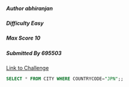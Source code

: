 ##### Author abhiranjan
##### Difficulty Easy
##### Max Score 10
##### Submitted By 695503

[Link to Challenge](https://www.hackerrank.com/challenges/japanese-cities-attributes/)


```sql
SELECT * FROM CITY WHERE COUNTRYCODE="JPN";;
```
